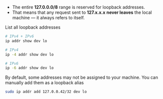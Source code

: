 - The entire **127.0.0.0/8** range is reserved for loopback addresses.
- That means that any request sent to **127.x.x.x** **never leaves** the local machine — it always refers to itself.

List all loopback addresses
```bash
# IPv4 + IPv6
ip addr show dev lo

# IPv4
ip -4 addr show dev lo

# IPv6
ip -6 addr show dev lo
```

By default, some addresses may not be assigned to your machine. You can manually add them as a loopback alias
```bash
sudo ip addr add 127.0.0.42/32 dev lo
```
